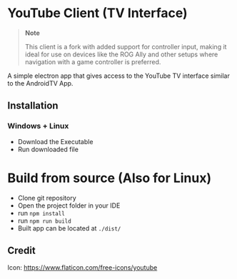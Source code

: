 # YouTube Client (TV Interface)

> **Note**
> 
> This client is a fork with added support for controller input, making it ideal for use on devices like the ROG Ally and other setups where navigation with a game controller is preferred.

A simple electron app that gives access to the YouTube TV interface similar to the AndroidTV App. 

## Installation 
### Windows + Linux
* Download the Executable 
* Run downloaded file

# Build from source (Also for Linux)
* Clone git repository
* Open the project folder in your IDE
* run ```npm install```
* run ```npm run build```
* Built app can be located at ```./dist/```

## Credit
Icon: https://www.flaticon.com/free-icons/youtube